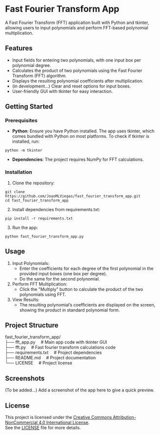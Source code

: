 # **Fast Fourier Transform App**

A Fast Fourier Transform (FFT) application built with Python and tkinter, allowing users to input polynomials and perform FFT-based polynomial multiplication.

## **Features**
- Input fields for entering two polynomials, with one input box per polynomial degree.
- Calculates the product of two polynomials using the Fast Fourier Transform (FFT) algorithm.
- Displays the resulting polynomial coefficients after multiplication.
- (in development...) Clear and reset options for input boxes.
- User-friendly GUI with tkinter for easy interaction.

## **Getting Started**
### Prerequisites
- **Python**: Ensure you have Python installed. The app uses tkinter, which comes bundled with Python on most platforms. To check if tkinter is installed, run:
``` 
python -m tkinter
```
- **Dependencies**: The project requires NumPy for FFT calculations.

### Installation
1. Clone the repository:  
```
git clone https://github.com/JoaoMLViegas/fast_fourier_transform_app.git  
cd fast_fourier_transform_app
```
2. Install dependencies from requirements.txt:  
``` 
pip install -r requirements.txt
```
3. Run the app:      
```
python fast_fourier_transform_app.py
```

## **Usage**
1. Input Polynomials:  
   - Enter the coefficients for each degree of the first polynomial in the provided input boxes (one box per degree).
   - Do the same for the second polynomial.
2. Perform FFT Multiplication:  
   - Click the "Multiply" button to calculate the product of the two polynomials using FFT.
3. View Results:  
   - The resulting polynomial’s coefficients are displayed on the screen, showing the product in standard polynomial form.

## **Project Structure**
fast_fourier_transform_app/  
├── fft_app.py &emsp;# Main app code with tkinter GUI  
├── fft.py &emsp;# Fast fourier transform calculations code  
├── requirements.txt &emsp;# Project dependencies  
├── README.md &emsp;# Project documentation  
└── LICENSE &emsp;# Project license  

## **Screenshots**
(To be added...) Add a screenshot of the app here to give a quick preview.

## **License**
This project is licensed under the [Creative Commons Attribution-NonCommercial 4.0 International License](https://creativecommons.org/licenses/by-nc/4.0/).  
See the [LICENSE](LICENSE) file for more details.